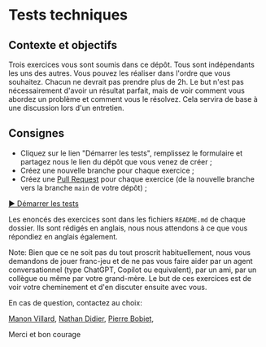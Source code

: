 # Tests techniques

## Contexte et objectifs

Trois exercices vous sont soumis dans ce dépôt. Tous sont indépendants les uns des autres. Vous pouvez les réaliser dans l'ordre que vous souhaitez.
Chacun ne devrait pas prendre plus de 2h. Le but n'est pas nécessairement d'avoir un résultat parfait, mais de voir comment vous abordez un problème et comment vous le résolvez. Cela servira de base à une discussion lors d'un entretien.

## Consignes

- Cliquez sur le lien "Démarrer les tests", remplissez le formulaire et partagez nous le lien du dépôt que vous venez de créer ;
- Créez une nouvelle branche pour chaque exercice ;
- Créez une [Pull Request](https://docs.github.com/en/pull-requests/collaborating-with-pull-requests/proposing-changes-to-your-work-with-pull-requests/creating-a-pull-request) pour chaque exercice (de la nouvelle branche vers la branche `main` de votre dépôt) ;

[:arrow_forward: Démarrer les tests](https://github.com/new?template_owner=knplabs&template_name=Tests_Alternants&owner=%40me&name=tests-techniques-knplabs&description=Mes+tests+techniques&visibility=public)

Les enoncés des exercices sont dans les fichiers `README.md` de chaque dossier. Ils sont rédigés en anglais, nous nous attendons à ce que vous répondiez en anglais également.

Note: Bien que ce ne soit pas du tout proscrit habituellement, nous vous demandons de jouer franc-jeu et de ne pas vous faire aider par un agent conversationnel (type ChatGPT, Copilot ou equivalent), par un ami, par un collègue ou même par votre grand-mère. Le but de ces exercices est de voir votre cheminement et d'en discuter ensuite avec vous.

En cas de question, contactez au choix:

[Manon Villard](mailto:manon.villard@knplabs.com),
[Nathan Didier](mailto:nathan.didier@knplabs.com),
[Pierre Bobiet](mailto:pierre.bobiet@knplabs.com),

Merci et bon courage
